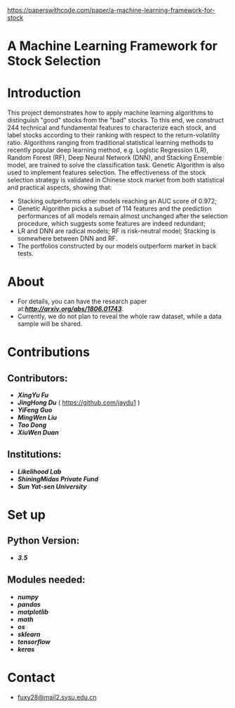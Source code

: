 https://paperswithcode.com/paper/a-machine-learning-framework-for-stock

# A Machine Learning Framework for Stock Selection

Introduction
====
This project demonstrates how to apply machine learning algorithms to distinguish "good" stocks from the "bad" stocks. To this end, we construct 244 technical and fundamental features to characterize each stock, and label stocks according to their ranking with respect to the return-volatility ratio. Algorithms ranging from traditional statistical learning methods to recently popular deep learning method, e.g. Logistic Regression (LR), Random Forest (RF), Deep Neural Network (DNN), and Stacking Ensemble model, are trained to solve the classification task. Genetic Algorithm is also used to implement features selection. The effectiveness of the stock selection strategy is validated in Chinese stock market from both statistical and practical aspects, showing that:
- Stacking outperforms other models reaching an AUC score of 0.972;
- Genetic Algorithm picks a subset of 114 features and the prediction performances of all models remain almost unchanged after the selection procedure, which suggests some features are indeed redundant;
- LR and DNN are radical models; RF is risk-neutral model; Stacking is somewhere between DNN and RF.
- The portfolios constructed by our models outperform market in back tests.

About
====
- For details, you can have the research paper at:***http://arxiv.org/abs/1806.01743***.
- Currently, we do not plan to reveal the whole raw dataset, while a data sample will be shared.

Contributions
====
Contributors:
------- 
- ***XingYu Fu***
- ***JingHong Du*** ( https://github.com/jaydu1 )
- ***YiFeng Guo*** 
- ***MingWen Liu*** 
- ***Tao Dong***
- ***XiuWen Duan***

Institutions: 
------- 
- ***Likelihood Lab***
- ***ShiningMidas Private Fund***
- ***Sun Yat-sen University***

Set up
====
Python Version:
------- 
- ***3.5***

Modules needed:
------- 
- ***numpy***
- ***pandas***
- ***matplotlib***
- ***math***
- ***os***
- ***sklearn***
- ***tensorflow***
- ***keras***    

Contact
====
- fuxy28@mail2.sysu.edu.cn
